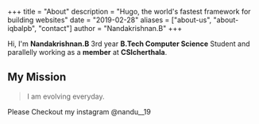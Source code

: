 +++
title = "About"
description = "Hugo, the world's fastest framework for building websites"
date = "2019-02-28"
aliases = ["about-us", "about-iqbalpb", "contact"]
author = "Nandakrishnan.B"
+++

Hi, I'm **Nandakrishnan.B** 3rd year **B.Tech Computer Science** Student and parallelly working as a **member** at **CSIcherthala**.

  ## My Mission
  > I am evolving everyday.

Please Checkout my instagram
@nandu__19
